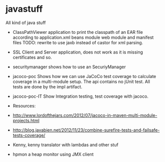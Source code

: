 javastuff
=========

All kind of java stuff

* ClassPathViewer application to print the classpath of an EAR file according to application.xml beans module web module and manifest files
    TODO: rewrite to use jaxb instead of castor for xml parsing.

* SSL Client and Server application, does not work as it is missing certificates and so.

* securitymanager shows how to use an SecuriyManager

* jacoco-poc Shows how we can use JaCoCo test coverage to calculate coverage in a multi-module setup.
The api contains no jUnit test. All tests are done by the impl artifact.
* jacoco-poc-IT Show Integration testing, test coverage with jacoco.

* Resources:
 * http://www.lordofthejars.com/2012/07/jacoco-in-maven-multi-module-projects.html
 * http://blog.javabien.net/2012/11/23/combine-surefire-tests-and-failsafe-tests-coverage/

* Kenny, kenny translator with lambdas and other stuf

* hpmon a heap monitor using JMX client
